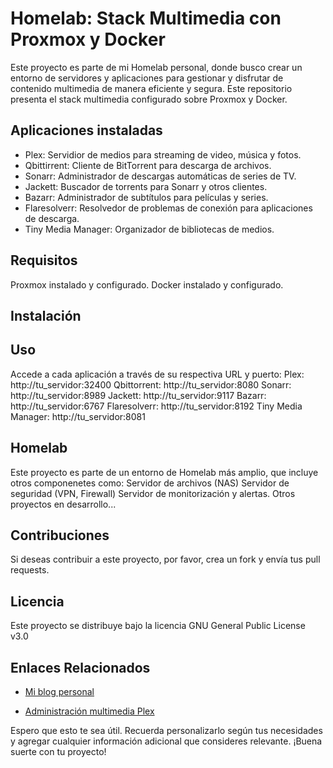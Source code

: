 # Homelab: Stack Multimedia con Proxmox y Docker

Este proyecto es parte de mi Homelab personal, donde busco crear un entorno de servidores y aplicaciones para gestionar y disfrutar de contenido multimedia de manera eficiente y segura. Este repositorio presenta el stack multimedia configurado sobre Proxmox y Docker.

## Aplicaciones instaladas

* Plex: Servidior de medios para streaming de video, música y fotos.
* Qbittirrent: Cliente de BitTorrent para descarga de archivos.
* Sonarr: Administrador de descargas automáticas de series de TV. 
* Jackett: Buscador de torrents para Sonarr y otros clientes. 
* Bazarr: Administrador de subtítulos para películas y series. 
* Flaresolverr: Resolvedor de problemas de conexión para aplicaciones de descarga. 
* Tiny Media Manager: Organizador de bibliotecas de medios. 

## Requisitos

Proxmox instalado y configurado.
Docker instalado y configurado.

## Instalación


## Uso

Accede a cada aplicación a través de su respectiva URL y puerto: 
Plex: http://tu_servidor:32400
Qbittorrent: http://tu_servidor:8080
Sonarr: http://tu_servidor:8989
Jackett: http://tu_servidor:9117
Bazarr: http://tu_servidor:6767
Flaresolverr: http://tu_servidor:8192
Tiny Media Manager: http://tu_servidor:8081

## Homelab

Este proyecto es parte de un entorno de Homelab más amplio, que incluye otros componenetes como:
Servidor de archivos (NAS)
Servidor de seguridad (VPN, Firewall)
Servidor de monitorización y alertas.
Otros proyectos en desarrollo...

## Contribuciones

Si deseas contribuir a este proyecto, por favor, crea un fork y envía tus pull requests.

## Licencia

Este proyecto se distribuye bajo la licencia GNU General Public License v3.0

## Enlaces Relacionados

* [Mi blog personal](vlog-jc.duckdns.org)

* [Administración multimedia Plex](https://github.com/jkarlozm/mismicroservicios/tree/main/plex)

Espero que esto te sea útil. Recuerda personalizarlo según tus necesidades y agregar cualquier información adicional que consideres relevante. ¡Buena suerte con tu proyecto!